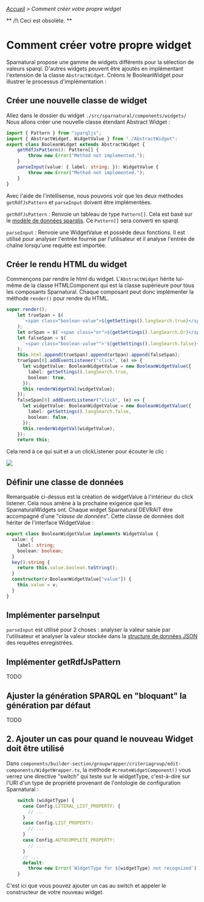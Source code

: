 _[Accueil](index.html) > Comment créer votre propre widget_

** /!\ Ceci est obsolète. **

# Comment créer votre propre widget

Sparnatural propose une gamme de widgets différents pour la sélection de valeurs sparql. D'autres widgets peuvent être ajoutés en implémentant l'extension de la classe `AbstractWidget`. Créons le BooleanWidget pour illustrer le processus d'implémentation :

## Créer une nouvelle classe de widget

Allez dans le dossier du widget `./src/sparnatural/components/widgets/`
Nous allons créer une nouvelle classe étendant Abstract Widget :

```typescript
import { Pattern } from "sparqljs";
import { AbstractWidget, WidgetValue } from "./AbstractWidget";
export class BooleanWidget extends AbstractWidget {
    getRdfJsPattern(): Pattern[] {
        throw new Error("Method not implemented.");
    }
    parseInput(value: { label: string; }): WidgetValue {
        throw new Error("Method not implemented.");
    }
}
```
Avec l'aide de l'intellisense, nous pouvons voir que les deux méthodes `getRdfJsPattern` et `parseInput` doivent être implémentées.

`getRdfJsPattern` : Renvoie un tableau de type `Pattern[]`. Cela est basé sur le [modèle de données sparqljs](https://github.com/RubenVerborgh/SPARQL.js/). Ce `Pattern[]` sera converti en sparql.

`parseInput` : Renvoie une WidgetValue et possède deux fonctions. Il est utilisé pour analyser l'entrée fournie par l'utilisateur et il analyse l'entrée de chaîne lorsqu'une requête est importée.

## Créer le rendu HTML du widget

Commençons par rendre le html du widget. L'`AbstractWidget` hérite lui-même de la classe HTMLComponent qui est la classe supérieure pour tous les composants Sparnatural. Chaque composant peut donc implémenter la méthode `render()` pour rendre du HTML.

```typescript
super.render();
    let trueSpan = $(
      `<span class="boolean-value">${getSettings().langSearch.true}</span>'`
    );
    let orSpan = $(`<span class="or">${getSettings().langSearch.Or}</span>`);
    let falseSpan = $(
      `<span class="boolean-value"">'${getSettings().langSearch.false}</span>`
    );
    this.html.append(trueSpan).append(orSpan).append(falseSpan);
    trueSpan[0].addEventListener("click", (e) => {
      let widgetValue: BooleanWidgetValue = new BooleanWidgetValue({
        label: getSettings().langSearch.true,
        boolean: true,
      });
      this.renderWidgetVal(widgetValue);
    });
    falseSpan[0].addEventListener("click", (e) => {
      let widgetValue: BooleanWidgetValue = new BooleanWidgetValue({
        label: getSettings().langSearch.false,
        boolean: false,
      });
      this.renderWidgetVal(widgetValue);
    });
    return this;
```
Cela rend à ce qui suit et a un clickListener pour écouter le clic :

![](https://raw.githubusercontent.com/sparna-git/Sparnatural/master/documentation/15-boolean.png)


## Définir une classe de données

Remarquable ci-dessus est la création de widgetValue à l'intérieur du click listener. Cela nous amène à la prochaine exigence que les SparnaturalWidgets ont. Chaque widget Sparnatural DEVRAIT être accompagné d'une "*classe de données*". Cette classe de données doit hériter de l'interface WidgetValue :

```typescript
export class BooleanWidgetValue implements WidgetValue {
  value: {
    label: string;
    boolean: boolean;
  }
  key():string {
    return this.value.boolean.toString();
  }
  constructor(v:BooleanWidgetValue["value"]) {
    this.value = v;
  }
}
```

## Implémenter parseInput

`parseInput` est utilisé pour 2 choses : analyser la valeur saisie par l'utilisateur et analyser la valeur stockée dans la [structure de données JSON](Query-JSON-format) des requêtes enregistrées.

## Implémenter getRdfJsPattern

TODO

## Ajuster la génération SPARQL en "bloquant" la génération par défaut

TODO


## 2. Ajouter un cas pour quand le nouveau Widget doit être utilisé

Dans `components/builder-section/groupwrapper/criteriagroup/edit-components/WidgetWrapper.ts`, la méthode `#createWidgetComponent()` vous verrez une directive "switch" qui teste sur le widgetType, c'est-à-dire sur l'URI d'un type de propriété provenant de l'ontologie de configuration Sparnatural :

```typescript
    switch (widgetType) {
      case Config.LITERAL_LIST_PROPERTY: {
        // ...
      }
      case Config.LIST_PROPERTY:
        // ...
      }
      case Config.AUTOCOMPLETE_PROPERTY:
        // ...
      }
      // ...
      default:
        throw new Error(`WidgetType for ${widgetType} not recognized`);
    }
```

C'est ici que vous pouvez ajouter un cas au switch et appeler le constructeur de votre nouveau widget.
